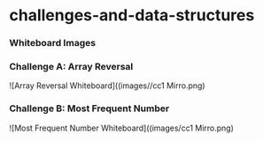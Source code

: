 # challenges-and-data-structures
### Whiteboard Images

### Challenge A: Array Reversal
![Array Reversal Whiteboard]((images//cc1 Mirro.png)

### Challenge B: Most Frequent Number
![Most Frequent Number Whiteboard]((images/cc1 Mirro.png)